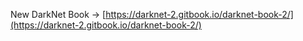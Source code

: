 New DarkNet Book -> [https://darknet-2.gitbook.io/darknet-book-2/](https://darknet-2.gitbook.io/darknet-book-2/)
